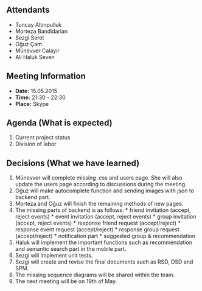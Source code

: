 ## Attendants ##
  * Tuncay Altınpulluk
  * Morteza Bandidarian
  * Sezgi Seret
  * Oğuz Çam
  * Münevver Calayır
  * Ali Haluk Seven

## Meeting Information ##
  * **Date:** 15.05.2015
  * **Time:** 21:30 - 22:30
  * **Place:** Skype

## Agenda (What is expected) ##

  1. Current project status
  1. Division of labor

## Decisions (What we have learned) ##

  1. Münevver will complete missing .css and users page. She will also update the users page according to discussions during the meeting.
  1. Oğuz will make autocomplete function and sending images with json to backend part.
  1. Morteza and Oğuz will finish the remaining methods of new pages.
  1. The missing parts of backend is as follows:
    * friend invitation (accept, reject events)
    * event invitation (accept, reject events)
    * group invitation (accept, reject events)
    * response friend request (accept/reject)
    * response event request (accept/reject)
    * response group request (accept/reject)
    * notification part
    * suggested group & recommendation
  1. Haluk will implement the important functions such as recommendation and semantic search part in the mobile part.
  1. Sezgi will implement unit tests.
  1. Sezgi will create and revise the final documents such as RSD, DSD and SPM.
  1. The missing sequence diagrams will be shared within the team.
  1. The next meeting will be on 19th of May.